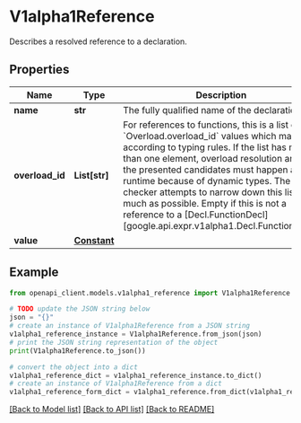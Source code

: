 # V1alpha1Reference

Describes a resolved reference to a declaration.

## Properties

Name | Type | Description | Notes
------------ | ------------- | ------------- | -------------
**name** | **str** | The fully qualified name of the declaration. | [optional] 
**overload_id** | **List[str]** | For references to functions, this is a list of &#x60;Overload.overload_id&#x60; values which match according to typing rules.  If the list has more than one element, overload resolution among the presented candidates must happen at runtime because of dynamic types. The type checker attempts to narrow down this list as much as possible.  Empty if this is not a reference to a [Decl.FunctionDecl][google.api.expr.v1alpha1.Decl.FunctionDecl]. | [optional] 
**value** | [**Constant**](Constant.md) |  | [optional] 

## Example

```python
from openapi_client.models.v1alpha1_reference import V1alpha1Reference

# TODO update the JSON string below
json = "{}"
# create an instance of V1alpha1Reference from a JSON string
v1alpha1_reference_instance = V1alpha1Reference.from_json(json)
# print the JSON string representation of the object
print(V1alpha1Reference.to_json())

# convert the object into a dict
v1alpha1_reference_dict = v1alpha1_reference_instance.to_dict()
# create an instance of V1alpha1Reference from a dict
v1alpha1_reference_form_dict = v1alpha1_reference.from_dict(v1alpha1_reference_dict)
```
[[Back to Model list]](../README.md#documentation-for-models) [[Back to API list]](../README.md#documentation-for-api-endpoints) [[Back to README]](../README.md)


